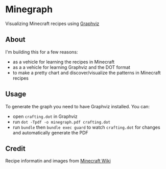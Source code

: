 # Minegraph

Visualizing Minecraft recipes using [Graphviz](http://www.graphviz.org/)

## About

I'm building this for a few reasons:

* as a vehicle for learning the recipes in Minecraft
* as a a vehicle for learning Graphviz and the DOT format
* to make a pretty chart and discover/visualize the patterns in Minecraft recipes

## Usage

To generate the graph you need to have Graphviz installed.  You can:

* open `crafting.dot` in Graphviz
* run `dot -Tpdf -o minegraph.pdf crafting.dot`
* run `bundle` then `bundle exec guard` to watch `crafting.dot` for changes and automatically generate the PDF

## Credit

Recipe informatin and images from [Minecraft Wiki](http://www.minecraftwiki.net/)

